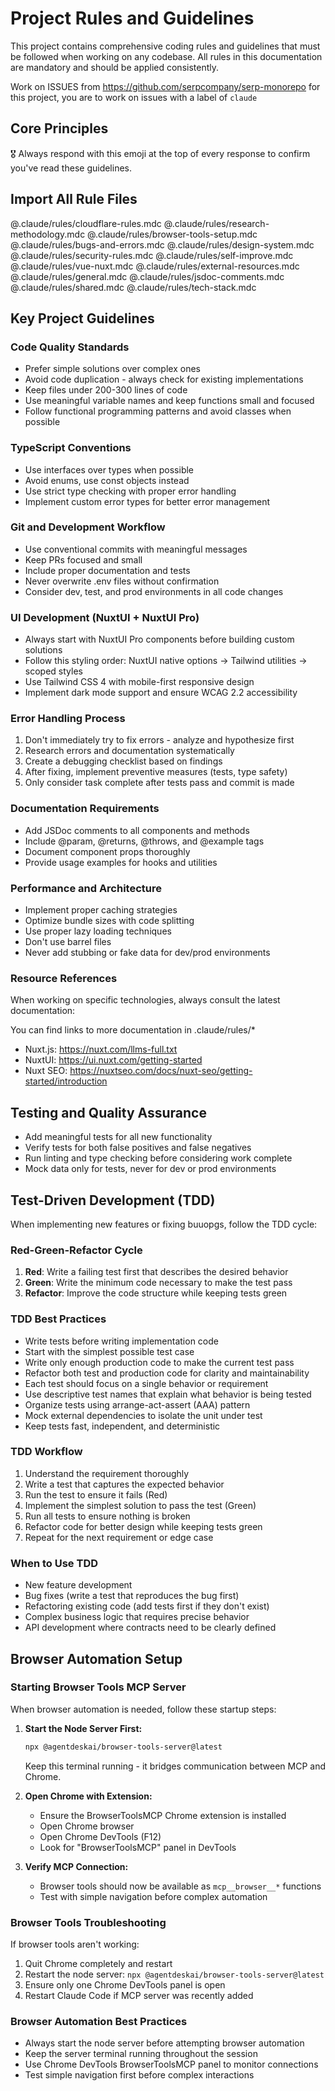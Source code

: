 # Project Rules and Guidelines

This project contains comprehensive coding rules and guidelines that must be followed when working on any codebase. All rules in this documentation are mandatory and should be applied consistently.

Work on ISSUES from https://github.com/serpcompany/serp-monorepo for this project, you are to work on issues with a label of `claude`

## Core Principles

🎖️ Always respond with this emoji at the top of every response to confirm you've read these guidelines.

## Import All Rule Files

@.claude/rules/cloudflare-rules.mdc
@.claude/rules/research-methodology.mdc
@.claude/rules/browser-tools-setup.mdc
@.claude/rules/bugs-and-errors.mdc
@.claude/rules/design-system.mdc
@.claude/rules/security-rules.mdc
@.claude/rules/self-improve.mdc
@.claude/rules/vue-nuxt.mdc
@.claude/rules/external-resources.mdc
@.claude/rules/general.mdc
@.claude/rules/jsdoc-comments.mdc
@.claude/rules/shared.mdc
@.claude/rules/tech-stack.mdc

## Key Project Guidelines

### Code Quality Standards

- Prefer simple solutions over complex ones
- Avoid code duplication - always check for existing implementations
- Keep files under 200-300 lines of code
- Use meaningful variable names and keep functions small and focused
- Follow functional programming patterns and avoid classes when possible

### TypeScript Conventions

- Use interfaces over types when possible
- Avoid enums, use const objects instead
- Use strict type checking with proper error handling
- Implement custom error types for better error management

### Git and Development Workflow

- Use conventional commits with meaningful messages
- Keep PRs focused and small
- Include proper documentation and tests
- Never overwrite .env files without confirmation
- Consider dev, test, and prod environments in all code changes

### UI Development (NuxtUI + NuxtUI Pro)

- Always start with NuxtUI Pro components before building custom solutions
- Follow this styling order: NuxtUI native options → Tailwind utilities → scoped styles
- Use Tailwind CSS 4 with mobile-first responsive design
- Implement dark mode support and ensure WCAG 2.2 accessibility

### Error Handling Process

1. Don't immediately try to fix errors - analyze and hypothesize first
2. Research errors and documentation systematically
3. Create a debugging checklist based on findings
4. After fixing, implement preventive measures (tests, type safety)
5. Only consider task complete after tests pass and commit is made

### Documentation Requirements

- Add JSDoc comments to all components and methods
- Include @param, @returns, @throws, and @example tags
- Document component props thoroughly
- Provide usage examples for hooks and utilities

### Performance and Architecture

- Implement proper caching strategies
- Optimize bundle sizes with code splitting
- Use proper lazy loading techniques
- Don't use barrel files
- Never add stubbing or fake data for dev/prod environments

### Resource References

When working on specific technologies, always consult the latest documentation:

You can find links to more documentation in .claude/rules/\*

- Nuxt.js: https://nuxt.com/llms-full.txt
- NuxtUI: https://ui.nuxt.com/getting-started
- Nuxt SEO: https://nuxtseo.com/docs/nuxt-seo/getting-started/introduction

## Testing and Quality Assurance

- Add meaningful tests for all new functionality
- Verify tests for both false positives and false negatives
- Run linting and type checking before considering work complete
- Mock data only for tests, never for dev or prod environments

## Test-Driven Development (TDD)

When implementing new features or fixing buuopgs, follow the TDD cycle:

### Red-Green-Refactor Cycle

1. **Red**: Write a failing test first that describes the desired behavior
2. **Green**: Write the minimum code necessary to make the test pass
3. **Refactor**: Improve the code structure while keeping tests green

### TDD Best Practices

- Write tests before writing implementation code
- Start with the simplest possible test case
- Write only enough production code to make the current test pass
- Refactor both test and production code for clarity and maintainability
- Each test should focus on a single behavior or requirement
- Use descriptive test names that explain what behavior is being tested
- Organize tests using arrange-act-assert (AAA) pattern
- Mock external dependencies to isolate the unit under test
- Keep tests fast, independent, and deterministic

### TDD Workflow

1. Understand the requirement thoroughly
2. Write a test that captures the expected behavior
3. Run the test to ensure it fails (Red)
4. Implement the simplest solution to pass the test (Green)
5. Run all tests to ensure nothing is broken
6. Refactor code for better design while keeping tests green
7. Repeat for the next requirement or edge case

### When to Use TDD

- New feature development
- Bug fixes (write a test that reproduces the bug first)
- Refactoring existing code (add tests first if they don't exist)
- Complex business logic that requires precise behavior
- API development where contracts need to be clearly defined

## Browser Automation Setup

### Starting Browser Tools MCP Server

When browser automation is needed, follow these startup steps:

1. **Start the Node Server First:**

   ```bash
   npx @agentdeskai/browser-tools-server@latest
   ```

   Keep this terminal running - it bridges communication between MCP and Chrome.

2. **Open Chrome with Extension:**

   - Ensure the BrowserToolsMCP Chrome extension is installed
   - Open Chrome browser
   - Open Chrome DevTools (F12)
   - Look for "BrowserToolsMCP" panel in DevTools

3. **Verify MCP Connection:**
   - Browser tools should now be available as `mcp__browser__*` functions
   - Test with simple navigation before complex automation

### Browser Tools Troubleshooting

If browser tools aren't working:

1. Quit Chrome completely and restart
2. Restart the node server: `npx @agentdeskai/browser-tools-server@latest`
3. Ensure only one Chrome DevTools panel is open
4. Restart Claude Code if MCP server was recently added

### Browser Automation Best Practices

- Always start the node server before attempting browser automation
- Keep the server terminal running throughout the session
- Use Chrome DevTools BrowserToolsMCP panel to monitor connections
- Test simple navigation first before complex interactions
